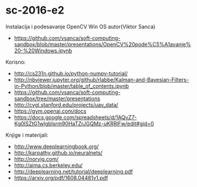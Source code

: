 # sc-2016-e2

Instalacija i podesavanje OpenCV Win OS autor(Viktor Sanca)
 - https://github.com/vsanca/soft-computing-sandbox/blob/master/presentations/OpenCV%20pode%C5%A1avanje%20-%20Windows.ipynb

Korisno:
- http://cs231n.github.io/python-numpy-tutorial/
- http://nbviewer.jupyter.org/github/rlabbe/Kalman-and-Bayesian-Filters-in-Python/blob/master/table_of_contents.ipynb
- https://github.com/vsanca/soft-computing-sandbox/tree/master/presentations
- http://cvgl.stanford.edu/projects/uav_data/
- https://gym.openai.com/docs
- https://docs.google.com/spreadsheets/d/1AQvZ7-Kg0lSZtG1wlgbIsrm90HaTZrJGQMz-uKRRlFw/edit#gid=0

Knjige i materijali:
- http://www.deeplearningbook.org/
- http://karpathy.github.io/neuralnets/
- http://norvig.com/
- http://aima.cs.berkeley.edu/
- http://deeplearning.net/tutorial/deeplearning.pdf
- https://arxiv.org/pdf/1608.04481v1.pdf
